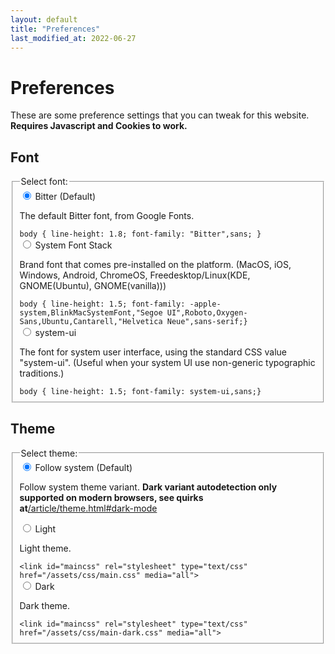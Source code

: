 ```yaml
---
layout: default
title: "Preferences"
last_modified_at: 2022-06-27
---
```


# Preferences
These are some preference settings that you can tweak for this website. **Requires Javascript and Cookies to work.**

## Font
<fieldset>
    <legend>Select font:</legend>
    <div>
      <input type="radio" id="pref-font-default" name="name-pref-font" value="pref-font-default" checked>
      <label for="pref-font-default">Bitter (Default)</label>
	<p> The default Bitter font, from Google Fonts. </p>
	<code>body { line-height: 1.8; font-family: "Bitter",sans; }</code>
    </div>
    <div>
      <input type="radio" id="pref-font-brand" name="name-pref-font" value="pref-font-brand">
      <label for="pref-font-brand">System Font Stack</label>
	<p> Brand font that comes pre-installed on the platform. (MacOS, iOS, Windows, Android, ChromeOS, Freedesktop/Linux(KDE, GNOME(Ubuntu), GNOME(vanilla))) </p>
	<code>body { line-height: 1.5; font-family: -apple-system,BlinkMacSystemFont,"Segoe UI",Roboto,Oxygen-Sans,Ubuntu,Cantarell,"Helvetica Neue",sans-serif;}</code>
    </div>
    <div>
      <input type="radio" id="pref-font-system-ui" name="name-pref-font" value="pref-font-system-ui">
      <label for="pref-font-system-ui">system-ui</label>
	<p> The font for system user interface, using the standard CSS value "system-ui". (Useful when your system UI use non-generic typographic traditions.) </p>
	<code>body { line-height: 1.5; font-family: system-ui,sans;}</code>
    </div>
</fieldset>

## Theme
<fieldset>
    <legend>Select theme:</legend>
    <div>
      <input type="radio" id="pref-theme-default" name="name-pref-theme" value="pref-theme-default" checked>
      <label for="pref-theme-default">Follow system (Default)</label>
	<p> Follow system theme variant. <strong>Dark variant autodetection only supported on modern browsers, see quirks at</strong><a href="/article/theme.html#dark-mode">/article/theme.html#dark-mode</a></p>
    </div>
    <div>
      <input type="radio" id="pref-theme-light" name="name-pref-theme" value="pref-theme-light">
      <label for="pref-theme-light">Light</label>
	<p> Light theme. </p>
	<code>&lt;link id="maincss" rel="stylesheet" type="text/css" href="/assets/css/main.css" media="all"&gt;</code>
    </div>
    <div>
      <input type="radio" id="pref-theme-dark" name="name-pref-theme" value="pref-theme-dark">
      <label for="pref-theme-dark">Dark</label>
	<p> Dark theme. </p>
	<code>&lt;link id="maincss" rel="stylesheet" type="text/css" href="/assets/css/main-dark.css" media="all"&gt;</code>
    </div>
</fieldset>

